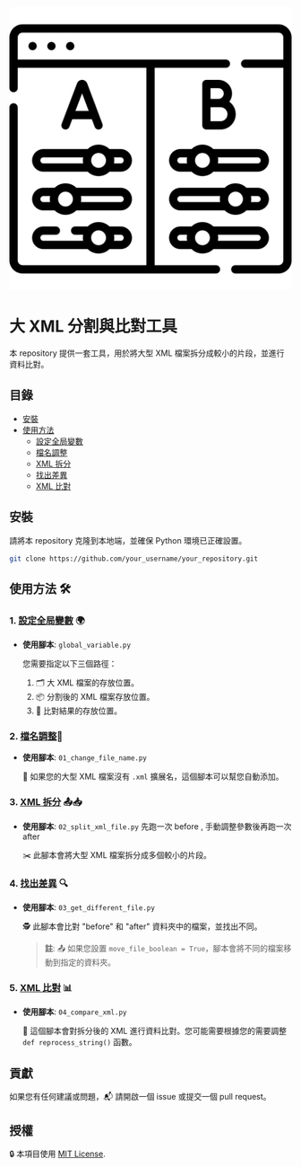<div align="center">
  <img src=./docs/images/title.png>
</div>

# 大 XML 分割與比對工具

本 repository 提供一套工具，用於將大型 XML 檔案拆分成較小的片段，並進行資料比對。

## 目錄

- [安裝](#安裝)
- [使用方法](#使用方法)
  - [設定全局變數](#1-設定全局變數)
  - [檔名調整](#2-檔名調整)
  - [XML 拆分](#3-xml-拆分)
  - [找出差異](#4-找出差異)
  - [XML 比對](#5-xml-比對)

## 安裝

請將本 repository 克隆到本地端，並確保 Python 環境已正確設置。

```bash
git clone https://github.com/your_username/your_repository.git
```

## 使用方法 🛠️

### 1. [設定全局變數](global_variable.py) 🌍

- **使用腳本**: `global_variable.py`

  您需要指定以下三個路徑：
  1. 🗂️ 大 XML 檔案的存放位置。
  2. 📦 分割後的 XML 檔案存放位置。
  3. 🎯 比對結果的存放位置。

### 2. [檔名調整](01_change_file_name.py)📝

- **使用腳本**: `01_change_file_name.py`

  📌 如果您的大型 XML 檔案沒有 `.xml` 擴展名，這個腳本可以幫您自動添加。

### 3. [XML 拆分](02_split_xml_file.py) 📤📥

- **使用腳本**: `02_split_xml_file.py`
先跑一次 before , 手動調整參數後再跑一次 after

  ✂️ 此腳本會將大型 XML 檔案拆分成多個較小的片段。

### 4. [找出差異](03_get_different_file.py) 🔍

- **使用腳本**: `03_get_different_file.py`

  🕵️ 此腳本會比對 "before" 和 "after" 資料夾中的檔案，並找出不同。

  > **註**: 📤 如果您設置 `move_file_boolean = True`，腳本會將不同的檔案移動到指定的資料夾。

### 5. [XML 比對](04_compare_xml.py) 📊

- **使用腳本**: `04_compare_xml.py`

  🔄 這個腳本會對拆分後的 XML 進行資料比對。您可能需要根據您的需要調整 `def reprocess_string()` 函數。

## 貢獻 

如果您有任何建議或問題，📬 請開啟一個 issue 或提交一個 pull request。

## 授權

🔒 本項目使用 [MIT License](LICENSE).

